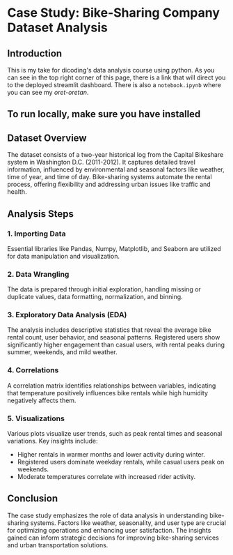 # Case Study: Bike-Sharing Company Dataset Analysis

## Introduction

This is my take for dicoding's data analysis course using python. As you can see in the top right corner of this page, there is a link that will direct you to the deployed streamlit dashboard. There is also a `notebook.ipynb` where you can see my _oret-oretan_.

## To run locally, make sure you have installed

## Dataset Overview

The dataset consists of a two-year historical log from the Capital Bikeshare system in Washington D.C. (2011-2012). It captures detailed travel information, influenced by environmental and seasonal factors like weather, time of year, and time of day. Bike-sharing systems automate the rental process, offering flexibility and addressing urban issues like traffic and health.

## Analysis Steps

### 1. Importing Data

Essential libraries like Pandas, Numpy, Matplotlib, and Seaborn are utilized for data manipulation and visualization.

### 2. Data Wrangling

The data is prepared through initial exploration, handling missing or duplicate values, data formatting, normalization, and binning.

### 3. Exploratory Data Analysis (EDA)

The analysis includes descriptive statistics that reveal the average bike rental count, user behavior, and seasonal patterns. Registered users show significantly higher engagement than casual users, with rental peaks during summer, weekends, and mild weather.

### 4. Correlations

A correlation matrix identifies relationships between variables, indicating that temperature positively influences bike rentals while high humidity negatively affects them.

### 5. Visualizations

Various plots visualize user trends, such as peak rental times and seasonal variations. Key insights include:

- Higher rentals in warmer months and lower activity during winter.
- Registered users dominate weekday rentals, while casual users peak on weekends.
- Moderate temperatures correlate with increased rider activity.

## Conclusion

The case study emphasizes the role of data analysis in understanding bike-sharing systems. Factors like weather, seasonality, and user type are crucial for optimizing operations and enhancing user satisfaction. The insights gained can inform strategic decisions for improving bike-sharing services and urban transportation solutions.
